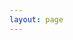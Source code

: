 ```yaml
---
layout: page
---
```


<script setup>
    import { onMounted } from 'vue';
    import { withBase } from 'vitepress';
    if(window && !customElements.get('eox-map')) import("@eox/map")
    if(window && !customElements.get('eox-jsonform')) import("@eox/jsonform");

    let storyfile;
    let storyurl;
    if (typeof window !== 'undefined' && 'URLSearchParams' in window) {
        const searchParams = new URLSearchParams(window.location.search);
        storyfile = searchParams.get('id');
        storyurl = `https://esa-eodashboards.github.io/eodashboard-narratives/${storyfile}.md`;
    }
</script>

<eox-storytelling 
    v-if="storyurl" 
    :markdown-url="storyurl"
    show-nav
    style="overflow-y: auto; height: calc(100vh - 64px)">
</eox-storytelling>
